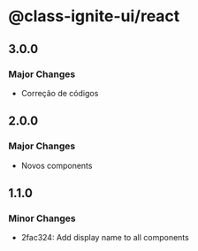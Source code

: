 # @class-ignite-ui/react

## 3.0.0

### Major Changes

- Correção de códigos

## 2.0.0

### Major Changes

- Novos components

## 1.1.0

### Minor Changes

- 2fac324: Add display name to all components
